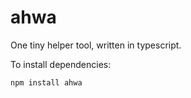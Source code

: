 # ahwa

One tiny helper tool, written in typescript.

To install dependencies:

```bash
npm install ahwa
```

